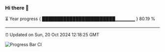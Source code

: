 ### Hi there 👋

⏳ Year progress { ████████████████████████▁▁▁▁▁▁ } 80.19 %

---

⏰ Updated on Sun, 20 Oct 2024 12:18:25 GMT

![Progress Bar CI](https://github.com/Shyam-Makwana/GitHub-Actions-Demo/workflows/Progress%20Bar%20CI/badge.svg)
